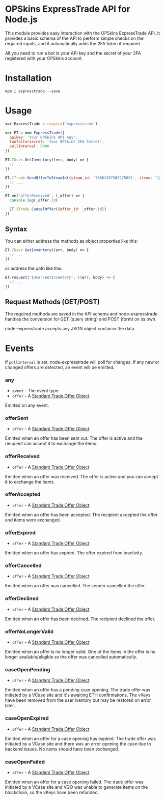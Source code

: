 # OPSkins ExpressTrade API for Node.js

This module provides easy interaction with the OPSkins ExpressTrade API. It provides a basic schema of the API to perform simple checks on the required inputs, and it automatically adds the 2FA token if required.

All you need to run a bot is your API key and the secret of your 2FA registered with your OPSkins account.


# Installation

```shell
npm i expresstrade --save
```


# Usage

```javascript
var ExpressTrade = require('expresstrade')

var ET = new ExpressTrade({
  apikey: 'Your OPSkins API Key',
  twofactorsecret: 'Your OPSkins 2FA Secret',
  pollInterval: 5000
})

ET.IUser.GetInventory((err, body) => {
  // ...
})

ET.ITrade.SendOfferToSteamId({steam_id: '76561197982275081', items: '1234,5678'}, (err, body) => {
  // ...
})

ET.on('offerReceived', (_offer) => {
  console.log(_offer.id)

  ET.ITrade.CancelOffer({offer_id: _offer.id})
})
```


## Syntax

You can either address the methods as object properties like this:

```javascript
ET.IUser.GetInventory((err, body) => {
  // ...
})
```

or address the path like this:

```javascript
ET.request('IUser/GetInventory', ((err, body) => {
  // ...
})
```


## Request Methods (GET/POST)

The required methods are saved in the API schema and node-expresstrade handles the conversion for GET (query string) and POST (form) on its own.

node-expresstrade accepts any JSON object containin the data.


# Events

If `pollInterval` is set, node-expresstrade will poll for changes. If any new or changed offers are detected, an event will be emitted.

### any

* `event` - The event type
* `offer` - A [Standard Trade Offer Object](https://github.com/OPSkins/trade-opskins-api/blob/master/ITrade.md#standard-trade-offer-object)

Emitted on any event.


### offerSent

* `offer` - A [Standard Trade Offer Object](https://github.com/OPSkins/trade-opskins-api/blob/master/ITrade.md#standard-trade-offer-object)

Emitted when an offer has been sent out. The offer is active and the recipient can accept it to exchange the items.


### offerReceived

* `offer` - A [Standard Trade Offer Object](https://github.com/OPSkins/trade-opskins-api/blob/master/ITrade.md#standard-trade-offer-object)

Emitted when an offer was received. The offer is active and you can accept it to exchange the items.


### offerAccepted

* `offer` - A [Standard Trade Offer Object](https://github.com/OPSkins/trade-opskins-api/blob/master/ITrade.md#standard-trade-offer-object)

Emitted when an offer has been accepted. The recipient accepted the offer and items were exchanged.


### offerExpired

* `offer` - A [Standard Trade Offer Object](https://github.com/OPSkins/trade-opskins-api/blob/master/ITrade.md#standard-trade-offer-object)

Emitted when an offer has expired. The offer expired from inactivity.


### offerCancelled

* `offer` - A [Standard Trade Offer Object](https://github.com/OPSkins/trade-opskins-api/blob/master/ITrade.md#standard-trade-offer-object)

Emitted when an offer was cancelled. The sender cancelled the offer.


### offerDeclined

* `offer` - A [Standard Trade Offer Object](https://github.com/OPSkins/trade-opskins-api/blob/master/ITrade.md#standard-trade-offer-object)

Emitted when an offer has been declined. The recipient declined the offer.


### offerNoLongerValid

* `offer` - A [Standard Trade Offer Object](https://github.com/OPSkins/trade-opskins-api/blob/master/ITrade.md#standard-trade-offer-object)

Emitted when an offer is no longer valid. One of the items in the offer is no longer available/eligible so the offer was cancelled automatically.


### caseOpenPending

* `offer` - A [Standard Trade Offer Object](https://github.com/OPSkins/trade-opskins-api/blob/master/ITrade.md#standard-trade-offer-object)

Emitted when an offer has a pending case opening. The trade offer was initiated by a VCase site and it's awaiting ETH confirmations. The vKeys have been removed from the user iventory but may be restored on error later.


### caseOpenExpired

* `offer` - A [Standard Trade Offer Object](https://github.com/OPSkins/trade-opskins-api/blob/master/ITrade.md#standard-trade-offer-object)

Emitted when an offer for a case opening has expired. The trade offer was initiated by a VCase site and there was an error opening the case due to backend issues. No items should have been exchanged.


### caseOpenFailed

* `offer` - A [Standard Trade Offer Object](https://github.com/OPSkins/trade-opskins-api/blob/master/ITrade.md#standard-trade-offer-object)

Emitted when an offer for a case opening failed. The trade offer was initiated by a VCase site and VGO was unable to generate items on the blockchain, so the vKeys have been refunded.
